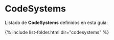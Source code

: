 # CodeSystems

Listado de **CodeSystems** definidos en esta guía:

{% include list-folder.html dir="codesystems" %}
